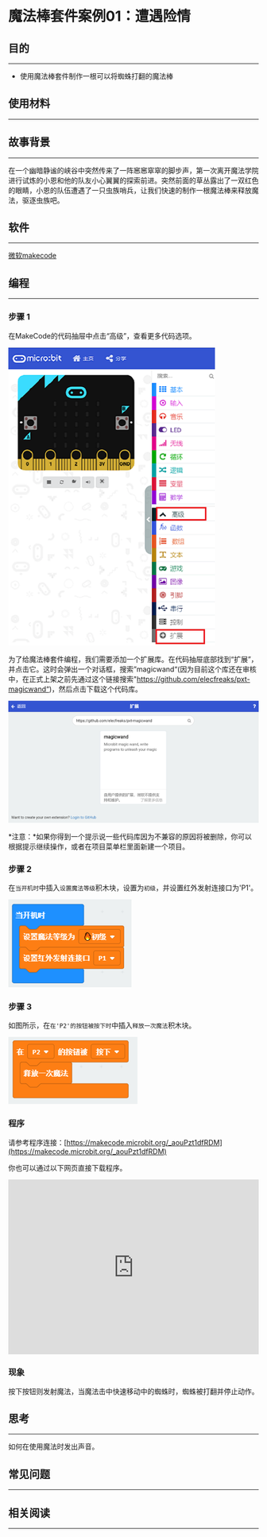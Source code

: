 # 魔法棒套件案例01：遭遇险情

## 目的
---

- 使用魔法棒套件制作一根可以将蜘蛛打翻的魔法棒

## 使用材料
---

## 故事背景
---
在一个幽暗静谧的峡谷中突然传来了一阵窸窸窣窣的脚步声，第一次离开魔法学院进行试炼的小恩和他的队友小心翼翼的探索前进。突然前面的草丛露出了一双红色的眼睛，小恩的队伍遭遇了一只虫族哨兵，让我们快速的制作一根魔法棒来释放魔法，驱逐虫族吧。

## 软件
---

[微软makecode](https://makecode.microbit.org/#)

## 编程
---

### 步骤 1
 在MakeCode的代码抽屉中点击“高级”，查看更多代码选项。


![](./images/magicwand_case_01_02.png)


为了给魔法棒套件编程，我们需要添加一个扩展库。在代码抽屉底部找到“扩展”，并点击它。这时会弹出一个对话框，搜索”magicwand“(因为目前这个库还在审核中，在正式上架之前先通过这个链接搜索"https://github.com/elecfreaks/pxt-magicwand“)，然后点击下载这个代码库。


![](./images/magicwand_case_01_03.png)


*注意：*如果你得到一个提示说一些代码库因为不兼容的原因将被删除，你可以根据提示继续操作，或者在项目菜单栏里面新建一个项目。

### 步骤 2

在`当开机时`中插入`设置魔法等级`积木块，设置为`初级`，并设置红外发射连接口为'P1'。

![](./images/magicwand_case_01_04.png)


### 步骤 3

如图所示，在`在'P2'的按钮被按下时`中插入`释放一次魔法`积木块。



![](./images/magicwand_case_01_05.png)


### 程序

请参考程序连接：[https://makecode.microbit.org/_aouPzt1dfRDM](https://makecode.microbit.org/_aouPzt1dfRDM)

你也可以通过以下网页直接下载程序。

<div style="position:relative;height:0;padding-bottom:70%;overflow:hidden;"><iframe style="position:absolute;top:0;left:0;width:100%;height:100%;" src="https://makecode.microbit.org/#pub:_aouPzt1dfRDM]" frameborder="0" sandbox="allow-popups allow-forms allow-scripts allow-same-origin"></iframe></div>  

### 现象

按下按钮则发射魔法，当魔法击中快速移动中的蜘蛛时，蜘蛛被打翻并停止动作。

## 思考
---
如何在使用魔法时发出声音。

## 常见问题
---
## 相关阅读  
---
